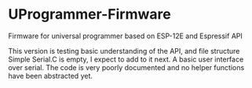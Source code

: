 # UProgrammer-Firmware
Firmware for universal programmer based on ESP-12E and Espressif API

This version is testing basic understanding of the API, and file structure
Simple Serial.C is empty, I expect to add to it next. A basic user interface over serial.
The code is very poorly documented and no helper functions have been abstracted yet.
